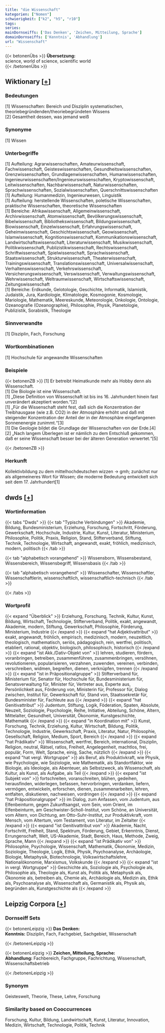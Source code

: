 ```yaml
---
title: "die Wissenschaft"
kategorien: ["Nomen"]
schwierigkeit: ["k2", "h5", "r10"]
tags:
series:
mainDornseiffs: ['Das Denken', 'Zeichen, Mitteilung, Sprache']
domainDornseiffs: ['Kenntnis', 'Abhandlung']
url: "Wissenschaft"
---
```


{{< betonenÜbs >}}
**Übersetzung:**  
science, world of science, scientific world  
{{< /betonenÜbs >}}

## Wiktionary [[+](https://de.wiktionary.org/wiki/Wissenschaft)]

### Bedeutungen
[1] Wissenschaften: Bereich und Disziplin systematischen, theoriebegründenden/theoriebegründeten Wissens  
[2] Gesamtheit dessen, was jemand weiß  

### Synonyme
[1] Wissen  

### Unterbegriffe
[1] Aufteilung: Agrarwissenschaften, Amateurwissenschaft, Fachwissenschaft, Geisteswissenschaften, Gesundheitswissenschaften, Grenzwissenschaften, Grundlagenwissenschaften, Humanwissenschaften, Ingenieurwissenschaften/Ingenieurswissenschaften, Kryptowissenschaft, Leitwissenschaften, Nachbarwissenschaft, Naturwissenschaften, Sprachwissenschaften, Sozialwissenschaften, Querschnittswissenschaften  
[1] Aufteilung: Humanmedizin, Ingenieurwesen, Linguistik  
[1] Aufteilung: herstellende Wissenschaften, poletische Wissenschaften, praktische Wissenschaften, theoretische Wissenschaften  
[1] Bereiche: Afrikawissenschaft, Allgemeinwissenschaft, Archivwissenschaft, Atomwissenschaft, Bevölkerungswissenschaft, Bibelwissenschaft, Bibliothekswissenschaft, Bildungswissenschaft, Biowissenschaft, Einzelwissenschaft, Erfahrungswissenschaft, Geheimwissenschaft, Geschichtswissenschaft, Geowissenschaft, Islamwissenschaft, Kognitionswissenschaft, Kommunikationswissenschaft, Landwirtschaftswissenschaft, Literaturwissenschaft, Musikwissenschaft, Politikwissenschaft, Publizistikwissenschaft, Rechtswissenschaft, Schriftwissenschaft, Spielwissenschaft, Sprachwissenschaft, Staatswissenschaft, Strukturwissenschaft, Theaterwissenschaft, Trainingswissenschaft, Translationswissenschaft, Universalwissenschaft, Verhaltenswissenschaft, Verkehrswissenschaft, Versicherungswissenschaft, Verswissenschaft, Verwaltungswissenschaft, Wehrwissenschaft, Weltraumwissenschaft, Wirtschaftswissenschaft, Zeitungswissenschaft  
[1] Bereiche: Erdkunde, Gelotologie, Geschichte, Informatik, Islamistik, Judaistik, Jura, Kardiologie, Klimatologie, Kosmogonie, Kosmologie, Mariologie, Mathematik, Meereskunde, Meteorologie,  Onkologie, Ontologie, Ozeanografie (Ozeanographie), Philosophie, Physik, Planetologie, Publizistik, Sorabistik, Theologie  

### Sinnverwandte
[1] Disziplin, Fach, Forschung  

### Wortkombinationen
[1] Hochschule für angewandte Wissenschaften  

### Beispiele
{{< betonenZB >}}
[1] Er betreibt Heimatkunde mehr als Hobby denn als Wissenschaft.  
[1] Die Biologie ist eine Wissenschaft.  
[1] „Diese Definition von Wissenschaft ist bis ins 16. Jahrhundert hinein fast unverändert akzeptiert worden.“[2]  
[1] „Für die Wissenschaft steht fest, daß sich die Konzentration der Treibhausgase (wie z.B. CO2) in der Atmosphäre erhöht und daß mit steigender Konzentration der Anteil der in der Atmosphäre eingefangenen Sonnenenergie zunimmt.“[3]  
[1] Die Geologie bildet die Grundlage der Wissenschaften von der Erde.[4]  
[2] „Nach langem Überlegen ist er nämlich zu dem Entschluß gekommen, daß er seine Wissenschaft besser bei der älteren Generation verwertet.“[5]  

{{< /betonenZB >}}
### Herkunft
Kollektivbildung zu dem mittelhochdeutschen wizzen → gmh; zunächst nur als allgemeineres Wort für Wissen; die moderne Bedeutung entwickelt sich seit dem 17. Jahrhundert[1]  



## dwds [[+](https://www.dwds.de/wb/Wissenschaft)]

### Wortinformation
{{< tabs "Dwds" >}}
{{< tab "Typische Verbindungen" >}}
Akademie, Bildung, Bundesministerium, Erziehung, Forschung, Fortschritt, Förderung, Gewerkschaft, Hochschule, Industrie, Kultur, Kunst, Literatur, Ministerium, Philosophie, Politik, Praxis, Religion, Stand, Stifterverband, Stiftung, Technik, Technologie, Wirtschaft, angewandt, exakt, fröhlich, medizinisch, modern, politisch
{{< /tab >}}

{{< tab "alphabetisch vorangehend" >}}
Wissensborn, Wissensbestand, Wissensbereich, Wissensbegriff, Wissensbasis
{{< /tab >}}

{{< tab "alphabetisch vorangehend" >}}
Wissenschafter, Wissenschaftler, Wissenschaftlerin, wissenschaftlich, wissenschaftlich-technisch
{{< /tab >}}

{{< /tabs >}}

### Wortprofil
{{< expand "Überblick" >}} Erziehung, Forschung, Technik, Kultur, Kunst, Bildung, Wirtschaft, Technologie, Stifterverband, Politik, exakt, angewandt, Akademie, modern, Stiftung, Gewerkschaft, Philosophie, Förderung, Ministerium, Industrie {{< /expand >}}
{{< expand "hat Adjektivattribut" >}} exakt, angewandt, fröhlich, empirisch, medizinisch, modern, neuzeitlich, theologisch, mathematisch, seriös, pädagogisch, rein, wertfrei, politisch, etabliert, rational, objektiv, biologisch, philosophisch, historisch {{< /expand >}}
{{< expand "ist Akk./Dativ-Objekt von" >}} lehren, studieren, fördern, voranbringen, betreiben, zusammenführen, zusammenbringen, versöhnen, revolutionieren, popularisieren, verzahnen, zuwenden, vereinen, verbinden, verschreiben, widmen, begreifen, dienen, verknüpfen, trennen {{< /expand >}}
{{< expand "ist in Präpositionalgruppe" >}} Stifterverband für, Ministerium für, Senator für, Hochschule für, Bundesministerium für, Senatsverwaltung für, Minister für, Vertreter aus, Experte aus, Persönlichkeit aus, Förderung von, Ministerin für, Professor für, Dialog zwischen, Institut für, Gewerkschaft für, Stand von, Staatssekretär für, Bundesminister für, Fachleute aus {{< /expand >}}
{{< expand "hat Genitivattribut" >}} Judentum, Stiftung, Logik, Föderation, Spaten, Absolute, Neuzeit, Soziologie, Psychologie, Reihe, Initiative, Abteilung, Schöne, Altern, Mittelalter, Gesundheit, Universität, Ökonomie, Kunstgeschichte, Mathematik {{< /expand >}}
{{< expand "in Koordination mit" >}} Kunst, Forschung, Technik, Erziehung, Kultur, Wirtschaft, Bildung, Politik, Technologie, Industrie, Gewerkschaft, Praxis, Literatur, Natur, Philosophie, Gesellschaft, Religion, Medium, Sport, Bereich {{< /expand >}}
{{< expand "hat Prädikativ" >}} Wissenschaft, wertfrei, Bereich, international, Disziplin, Religion, neutral, Rätsel, ratlos, Freiheit, Angelegenheit, machtlos, frei, populär, Form, Welt, Sprache, einig, Sache, nützlich {{< /expand >}}
{{< expand "hat vergl. Wortgruppe" >}} als Beruf, als Produktivkraft, wie Physik, wie Psychologie, wie Soziologie, wie Mathematik, als Standortfaktor, wie Biologie, als Ideologie, als Abenteuer, als Selbstzweck, als Wissenschaft, als Kultur, als Kunst, als Aufgabe, als Teil {{< /expand >}}
{{< expand "ist Subjekt von" >}} fortschreiten, voranschreiten, blühen, gedeihen, herausfinden, widerlegen, befassen, hervorbringen, verdanken, liefern, vermögen, entwickeln, erforschen, dienen, zusammenarbeiten, lehren, entfalten, diskutieren, nachweisen, vordringen {{< /expand >}}
{{< expand "hat Präpositionalgruppe" >}} im Dialog, zum Anfassen, vom Judentum, aus Elfenbeinturm, gegen Zukunftsangst, vom Sein, vom Orient, im Elfenbeinturm, am Geschwister-Scholl-Institut, vom Schöne, an Universität, vom Altern, von Dichtung, am Otto-Suhr-Institut, zur Produktivkraft, vom Mensch, vom Altertum, vom Testament, von Literatur, im Zeitalter {{< /expand >}}
{{< expand "ist Genitivattribut von" >}} Akademie, Nacht, Fortschritt, Freiheit, Stand, Spektrum, Förderung, Gebiet, Erkenntnis, Dienst, Errungenschaft, Welt, US-Akademie, Stadt, Bereich, Haus, Methode, Zweig, Sprache, Mann {{< /expand >}}
{{< expand "ist Prädikativ von" >}} Philosophie, Psychologie, Wissenschaft, Mathematik, Ökonomie, Medizin, Soziologie, Theologie, Logik, Ethik, Physik, Psychoanalyse, Archäologie, Biologie, Metaphysik, Biotechnologie, Volkswirtschaftslehre, Nationalökonomie, Marxismus, Volkskunde {{< /expand >}}
{{< expand "ist in vergl. Wortgruppe" >}} Geschichte als, Soziologie als, Psychologie als, Philosophie als, Theologie als, Kunst als, Politik als, Metaphysik als, Ökonomie als, betreiben als, Chemie als, Archäologie als, Medizin als, Ethik als, Psychoanalyse als, Wissenschaft als, Germanistik als, Physik als, begründen als, Kunstgeschichte als {{< /expand >}}

## Leipzig Corpora [[+](https://corpora.uni-leipzig.de/en/res?word=Wissenschaft&corpusId=deu_newscrawl-public_2018)]

### Dornseiff Sets
{{< betonenLeipzig >}}
**Das Denken:**  
**Kenntnis:** Disziplin, Fach, Fachgebiet, Sachgebiet, Wissenschaft  

{{< /betonenLeipzig >}}


{{< betonenLeipzig >}}
**Zeichen, Mitteilung, Sprache:**  
**Abhandlung:** Fachbereich, Fachgruppe, Fachrichtung, Wissenschaft, Wissenschaftsbetrieb  

{{< /betonenLeipzig >}}

### Synonym
Geisteswelt, Theorie, These, Lehre, Forschung


### Similarity based on Cooccurrences
Forschung, Kultur, Bildung, Landwirtschaft, Kunst, Literatur, Innovation, Medizin, Wirtschaft, Technologie, Politik, Technik

